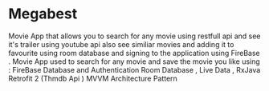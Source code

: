# Megabest

Movie App that allows you to search for any movie using restfull api and see it's trailer using youtube api also see similiar movies and adding it to favourite using room database and signing to the application using FireBase .
Movie App used to search for any movie and save the movie you like using : 
    FireBase Database and Authentication 
    Room Database , Live Data , RxJava 
    Retrofit 2 (Thmdb Api ) 
    MVVM Architecture Pattern 
